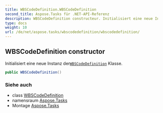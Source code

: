 ```yaml
---
title: WBSCodeDefinition.WBSCodeDefinition
second_title: Aspose.Tasks für .NET-API-Referenz
description: WBSCodeDefinition constructeur. Initialisiert eine neue Instanz derWBSCodeDefinition Klasse.
type: docs
weight: 10
url: /de/net/aspose.tasks/wbscodedefinition/wbscodedefinition/
---
```

## WBSCodeDefinition constructor

Initialisiert eine neue Instanz der[`WBSCodeDefinition`](../) Klasse.

```csharp
public WBSCodeDefinition()
```

### Siehe auch

* class [WBSCodeDefinition](../)
* namensraum [Aspose.Tasks](../../wbscodedefinition/)
* Montage [Aspose.Tasks](../../../)


